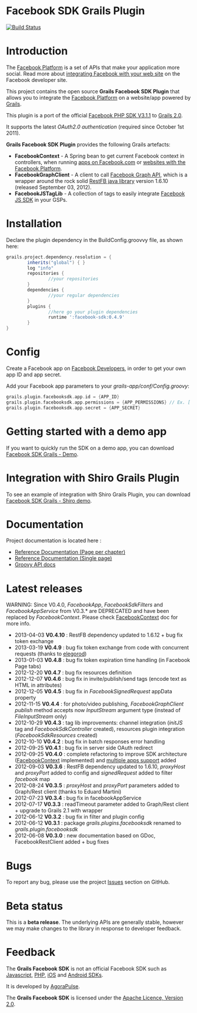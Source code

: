 Facebook SDK Grails Plugin
==========================

[![Build Status](https://travis-ci.org/benorama/grails-facebook-sdk.png)](https://travis-ci.org/benorama/grails-facebook-sdk)

# Introduction

The [Facebook Platform](http://developers.facebook.com/) is a set of APIs that make your application more social. Read more about [integrating Facebook with your web site](http://developers.facebook.com/docs/guides/web) on the Facebook developer site.

This project contains the open source **Grails Facebook SDK Plugin** that allows you to integrate the [Facebook Platform](http://developers.facebook.com/) on a website/app powered by [Grails](http://grails.org).

This plugin is a port of the official [Facebook PHP SDK V3.1.1](http://github.com/facebook/facebook-php-sdk) to [Grails 2.0](http://grails.org).

It supports the latest *OAuth2.0 authentication* (required since October 1st 2011).

**Grails Facebook SDK Plugin** provides the following Grails artefacts:

* **FacebookContext** - A Spring bean to get current Facebook context in controllers, when running [apps on Facebook.com](http://developers.facebook.com/docs/guides/canvas/) or [websites with the Facebook Platform](http://developers.facebook.com/docs/guides/web).
* **FacebookGraphClient** - A client to call [Facebook Graph API](http://developers.facebook.com/docs/reference/api/), which is a wrapper around the rock solid [RestFB java library](http://restfb.com/) version 1.6.10 (released September 03, 2012).
* **FacebookJSTagLib** - A collection of tags to easily integrate [Facebook JS SDK](http://developers.facebook.com/docs/reference/javascript/) in your GSPs.


# Installation

Declare the plugin dependency in the BuildConfig.groovvy file, as shown here:

```groovy
grails.project.dependency.resolution = {
		inherits("global") { }
		log "info"
		repositories {
				//your repositories
		}
		dependencies {
				//your regular dependencies
		}
		plugins {
				//here go your plugin dependencies
				runtime ':facebook-sdk:0.4.9'
		}
}
```


# Config

Create a Facebook app on [Facebook Developers](https://developers.facebook.com/apps), in order to get your own app ID and app secret.

Add your Facebook app parameters to your _grails-app/conf/Config.groovy_:

```groovy
grails.plugin.facebooksdk.app.id = {APP_ID}
grails.plugin.facebooksdk.app.permissions = {APP_PERMISSIONS} // Ex. ['email','user_photos']
grails.plugin.facebooksdk.app.secret = {APP_SECRET}
```

# Getting started with a demo app

If you want to quickly run the SDK on a demo app, you can download [Facebook SDK Grails - Demo](https://github.com/benorama/grails-facebook-sdk-demo).


# Integration with Shiro Grails Plugin

To see an example of integration with Shiro Grails Plugin, you can download [Facebook SDK Grails - Shiro demo](https://github.com/benorama/grails-facebook-sdk-demo-shiro).


# Documentation

Project documentation is located here :

* [Reference Documentation (Page per chapter)](http://benorama.github.io/grails-facebook-sdk/guide)
* [Reference Documentation (Single page)](http://benorama.github.io/grails-facebook-sdk/guide/single.html)
* [Groovy API docs](http://benorama.github.io/grails-facebook-sdk/gapi/)

# Latest releases

WARNING: Since V0.4.0, _FacebookApp_, _FacebookSdkFilters_ and _FacebookAppService_ from V0.3.* are DEPRECATED and have been replaced by _FacebookContext_.
Please check [FacebookContext](http://benorama.github.io/grails-facebook-sdk/guide/facebookContext.html) doc for more info.

* 2013-04-03 **V0.4.10** : RestFB dependency updated to 1.6.12 + bug fix token exchange
* 2013-03-19 **V0.4.9** : bug fix token exchange from code with concurrent requests (thanks to [elegorod](https://github.com/elegorod))
* 2013-01-03 **V0.4.8** : bug fix token expiration time handling (in Facebook Page tabs)
* 2012-12-20 **V0.4.7** : bug fix resources definition
* 2012-12-07 **V0.4.6** : bug fix in invite/publish/send tags (encode text as HTML in attributes)
* 2012-12-05 **V0.4.5** : bug fix in _FacebookSignedRequest_ appData property
* 2012-11-15 **V0.4.4** : for photo/video publishing, _FacebookGraphClient_ _publish_ method accepts now _InputStream_ argument type (instead of _FileInputStream_ only)
* 2012-10-29 **V0.4.3** : tag lib improvements: channel integration (_initJS_ tag and _FacebookSdkController_ created), resources plugin integration (_FacebookSdkResources_ created)
* 2012-10-10 **V0.4.2** : bug fix in batch responses error handling
* 2012-09-25 **V0.4.1** : bug fix in server side OAuth redirect
* 2012-09-25 **V0.4.0** : complete refactoring to improve SDK architecture ([FacebookContext](http://benorama.github.io/grails-facebook-sdk/guide/facebookContext.html) implemented) and [multiple apps support](http://benorama.github.io/grails-facebook-sdk/guide/configuration.html) added
* 2012-09-03 **V0.3.6** : RestFB dependency updated to 1.6.10, _proxyHost_ and _proxyPort_ added to config and _signedRequest_ added to filter _facebook_ map
* 2012-08-24 **V0.3.5** : _proxyHost_ and _proxyPort_ parameters added to Graph/Rest client (thanks to Eduard Martini)
* 2012-07-23 **V0.3.4** : bug fix in facebookAppService
* 2012-07-17 **V0.3.3** : readTimeout parameter added to Graph/Rest client + upgrade to Grails 2.1 with wrapper
* 2012-06-12 **V0.3.2** : bug fix in filter and plugin config
* 2012-06-12 **V0.3.1** : package _grails.plugins.facebooksdk_ renamed to _grails.plugin.facebooksdk_
* 2012-06-08 **V0.3.0** : new documentation based on GDoc, FacebookRestClient added + bug fixes


# Bugs

To report any bug, please use the project [Issues](http://github.com/benorama/grails-facebook-sdk/issues) section on GitHub.

# Beta status

This is a **beta release**.
The underlying APIs are generally stable, however we may make changes to the library in response to developer feedback.

# Feedback

The **Grails Facebook SDK** is not an official Facebook SDK such as [Javascript](http://developers.facebook.com/docs/reference/javascript/), [PHP](http://github.com/facebook/facebook-php-sdk), [iOS](http://github.com/facebook/facebook-ios-sdk/) and [Android SDKs](http://github.com/facebook/facebook-android-sdk).

It is developed by [AgoraPulse](http://www.agorapulse.com).

The **Grails Facebook SDK** is licensed under the [Apache Licence, Version 2.0](http://www.apache.org/licenses/LICENSE-2.0.html).